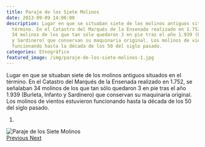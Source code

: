 ```yaml
---
title: Paraje de los Siete Molinos
date: 2013-09-09 14:06:00
description: Lugar en que se situaban siete de los molinos antiguos situados en el
  término. En el Catastro del Marqués de la Ensenada realizado en 1.752, se señalaban
  34 molinos de los que tan sólo quedaron 3 en pie tras el año 1.939 (Burleta, Infanto
  y Sardinero) que conservan su maquinaria original. Los molinos de vientos estuvieron
  funcionando hasta la década de los 50 del siglo pasado.
categories: Etnográfico
featured_image: /img/paraje-de-los-siete-molinos-1.jpg
---
```



Lugar en que se situaban siete de los molinos antiguos situados en el término. En el Catastro del Marqués de la Ensenada realizado en 1.752, se señalaban 34 molinos de los que tan sólo quedaron 3 en pie tras el año 1.939 (Burleta, Infanto y Sardinero) que conservan su maquinaria original. Los molinos de vientos estuvieron funcionando hasta la década de los 50 del siglo pasado.

<div id="myCarousel" class="carousel slide" df-ride="carousel">
  <!-- Indicators -->
  <ol class="carousel-indicators">
    <li df-target="#myCarousel" df-slide-to="0" class="active"></li>
  </ol>
  <!-- Wrapper for slides -->
  <div class="carousel-inner" role="listbox">
    <div class="item active">
      <img src="/img/paraje-de-los-siete-molinos-1.jpg" alt="Paraje de los Siete Molinos">
    </div>
  <!-- Left and right controls -->
  <a class="left carousel-control" href="#myCarousel" role="button" df-slide="prev">
    <span class="glyphicon glyphicon-chevron-left" aria-hidden="true"></span>
    <span class="sr-only">Previous</span>
  </a>
  <a class="right carousel-control" href="#myCarousel" role="button" df-slide="next">
    <span class="glyphicon glyphicon-chevron-right" aria-hidden="true"></span>
    <span class="sr-only">Next</span>
  </a>
</div>
